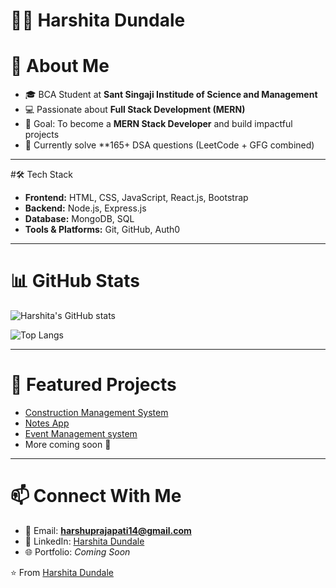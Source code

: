 # 👩‍💻 Harshita Dundale  

# 🚀 About Me  
- 🎓 BCA Student at **Sant Singaji Institude of Science and Management**  
- 💻 Passionate about **Full Stack Development (MERN)**  
- 🎯 Goal: To become a **MERN Stack Developer** and build impactful projects
- 🌱 Currently solve **165+ DSA questions (LeetCode + GFG combined)

---

#🛠️ Tech Stack  
- **Frontend:** HTML, CSS, JavaScript, React.js, Bootstrap  
- **Backend:** Node.js, Express.js  
- **Database:** MongoDB, SQL  
- **Tools & Platforms:** Git, GitHub, Auth0  

---

# 📊 GitHub Stats  
![Harshita's GitHub stats](https://github-readme-stats.vercel.app/api?username=harshita-dundale&show_icons=true&theme=radical)  

![Top Langs](https://github-readme-stats.vercel.app/api/top-langs/?username=harshita-dundale&layout=compact&theme=radical)  

---

# 📌 Featured Projects  
- [Construction Management System](https://github.com/harshita-dundale/Construction-Management-System)  
- [Notes App](https://github.com/harshita-dundale/notes-app)  
- [Event Management system]((https://github.com/harshita-dundale/Event-Management-System))  
- More coming soon 🚀  

---

# 📫 Connect With Me  
- 📧 Email: **harshuprajapati14@gmail.com**  
- 💼 LinkedIn: [Harshita Dundale](https://www.linkedin.com/in/harshita-dundale)  
- 🌐 Portfolio: *Coming Soon*  

⭐️ From [Harshita Dundale](https://github.com/harshita-dundale)
